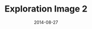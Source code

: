 ---
title: Exploration Image 2
date: 2014-08-27
template: image.hbt
collection: trial
language: en-us
image_url: http://placehold.it/350x150
image_link: http://elderscrollsonline.com
image_caption: Caption 2
---